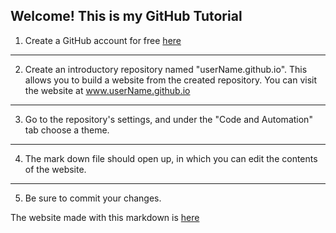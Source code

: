 ## Welcome! This is my GitHub Tutorial

1. Create a GitHub account for free [here](https://github.com/join)
---
2. Create an introductory repository named "userName.github.io". This allows you to build a website from the created repository. You can visit the website at www.userName.github.io
---
3. Go to the repository's settings, and under the "Code and Automation" tab choose a theme.
---
4. The mark down file should open up, in which you can edit the contents of the website. 
---
5. Be sure to commit your changes.


The website made with this markdown is [here](https://red-peel.github.io/)
